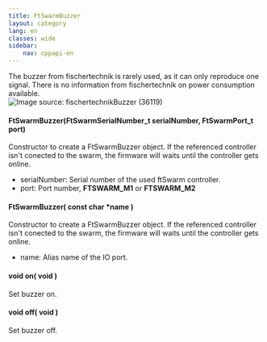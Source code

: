 ```yaml
---
title: FtSwarmBuzzer
layout: category
lang: en
classes: wide
sidebar:
    nav: cppapi-en
---
```

<div class="apicontainer">
    <div class="apileft">
        The buzzer from fischertechnik is rarely used, as it can only reproduce one signal. There is no information from fischertechnik on power consumption available.  
    </div>
    <div class="apiright apiimg"><img title="Image source: fischertechnik" src="/assets/img/otherActors/buzzer.png">Buzzer (36119)</div>
</div>

#### FtSwarmBuzzer(FtSwarmSerialNumber_t serialNumber, FtSwarmPort_t port)

Constructor to create a FtSwarmBuzzer object. If the referenced controller isn't conected to the swarm, the firmware will waits until the controller gets online.

- serialNumber: Serial number of the used ftSwarm controller.
- port: Port number, **FTSWARM_M1** or **FTSWARM_M2**

#### FtSwarmBuzzer( const char *name )

Constructor to create a FtSwarmBuzzer object. If the referenced controller isn't conected to the swarm, the firmware will waits until the controller gets online.

- name: Alias name of the IO port.

#### void on( void )

Set buzzer on.

#### void off( void )

Set buzzer off.